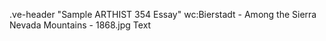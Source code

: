 .ve-header "Sample ARTHIST 354 Essay" wc:Bierstadt - Among the Sierra Nevada Mountains - 1868.jpg
Text
